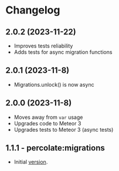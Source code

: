 # Changelog

## 2.0.2 (2023-11-22)

- Improves tests reliability
- Adds tests for async migration functions

## 2.0.1 (2023-11-8)

- Migrations.unlock() is now async

## 2.0.0 (2023-11-8)

- Moves away from `var` usage
- Upgrades code to Meteor 3
- Upgrades tests to Meteor 3 (async tests)

## 1.1.1 - percolate:migrations

- Initial [version](https://github.com/percolatestudio/meteor-migrations).
